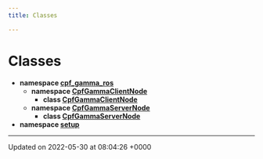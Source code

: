 ```yaml
---
title: Classes

---
```


# Classes




* **namespace [cpf_gamma_ros](/medusa_base/api/markdown/medusa_comms/comms_radio/cpf_gamma/Namespaces/namespacecpf__gamma__ros/)** 
    * **namespace [CpfGammaClientNode](/medusa_base/api/markdown/medusa_comms/comms_radio/cpf_gamma/Namespaces/namespacecpf__gamma__ros_1_1CpfGammaClientNode/)** 
        * **class [CpfGammaClientNode](/medusa_base/api/markdown/medusa_comms/comms_radio/cpf_gamma/Classes/classcpf__gamma__ros_1_1CpfGammaClientNode_1_1CpfGammaClientNode/)** 
    * **namespace [CpfGammaServerNode](/medusa_base/api/markdown/medusa_comms/comms_radio/cpf_gamma/Namespaces/namespacecpf__gamma__ros_1_1CpfGammaServerNode/)** 
        * **class [CpfGammaServerNode](/medusa_base/api/markdown/medusa_comms/comms_radio/cpf_gamma/Classes/classcpf__gamma__ros_1_1CpfGammaServerNode_1_1CpfGammaServerNode/)** 
* **namespace [setup](/medusa_base/api/markdown/medusa_comms/comms_radio/cpf_gamma/Namespaces/namespacesetup/)** 



-------------------------------

Updated on 2022-05-30 at 08:04:26 +0000
